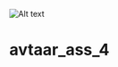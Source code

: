 ![Alt text]("https://github.com/easywebdevelopment/avtaar_ass_4/blob/main/Screenshot%20from%202022-03-06%2013-37-06.png")
# avtaar_ass_4
